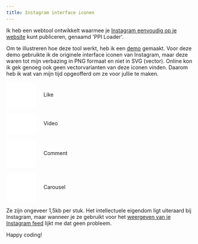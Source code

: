 ```yaml
---
title: Instagram interface iconen
---
```


Ik heb een webtool ontwikkelt waarmee je [Instagram eenvoudig op je website](https://profilepageimages.usecue.com/) kunt publiceren, genaamd 'PPI&nbsp;Loader'.

Om te illustreren hoe deze tool werkt, heb ik een [demo](https://codepen.io/joosts/pen/bGBByOo) gemaakt. Voor deze demo gebruikte ik de originele interface iconen van Instagram, maar deze waren tot mijn verbazing in PNG formaat en niet in SVG (vector). Online kon ik gek genoeg ook geen vectorvarianten van deze iconen vinden. Daarom heb ik wat van mijn tijd opgeofferd om ze voor jullie te maken.

<img src="/img/heart.svg" alt="Instagram interface icon heart like" style="width: 5rem; vertical-align: middle; margin-right: 1rem;" /> Like

<img src="/img/video.svg" alt="Instagram interface icon video" style="width: 5rem; vertical-align: middle; margin-right: 1rem;" /> Video

<img src="/img/comment.svg" alt="Instagram interface icon comment" style="width: 5rem; vertical-align: middle; margin-right: 1rem;" /> Comment

<img src="/img/carousel.svg" alt="Instagram interface icon carousel album" style="width: 5rem; vertical-align: middle; margin-right: 1rem;" /> Carousel

Ze zijn ongeveer 1,5kb per stuk. Het intellectuele eigendom ligt uiteraard bij Instagram, maar wanneer je ze gebruikt voor het [weergeven van je Instagram feed](/nl/blog/instagram-op-je-website/) lijkt me dat geen probleem.

Happy coding!